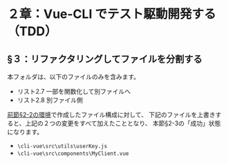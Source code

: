 # ２章：Vue-CLI でテスト駆動開発する（TDD）


## §３：リファクタリングしてファイルを分割する

本フォルダは、以下のファイルのみを含みます。

* リスト2.7 ⼀部を関数化して別ファイルへ
* リスト2.8 別ファイル側

[前節§2-2の環境](../section2-2-2green)で作成したファイル構成に対して、
下記のファイルを上書きすると、上記の２つの変更をすべて加えたこととなり、
本節§2-3の「成功」状態になります。

* `\cli-vue\src\utils\userKey.js`
* `\cli-vue\src\components\MyClient.vue`






